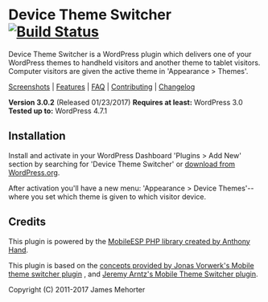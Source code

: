 # Device Theme Switcher [![Build Status](https://travis-ci.org/jamesmehorter/device-theme-switcher.svg?branch=master)](https://travis-ci.org/jamesmehorter/device-theme-switcher)

Device Theme Switcher is a WordPress plugin which delivers one of your WordPress themes to handheld visitors and another theme to tablet visitors. Computer visitors are given the active theme in 'Appearance > Themes'.

[Screenshots](https://github.com/jamesmehorter/device-theme-switcher/wiki/1-Screenshots) | [Features](https://github.com/jamesmehorter/device-theme-switcher/wiki/2-Features) | [FAQ](https://github.com/jamesmehorter/device-theme-switcher/wiki/3-FAQ) | [Contributing](https://github.com/jamesmehorter/device-theme-switcher/wiki/4-Contributing) | [Changelog](https://github.com/jamesmehorter/device-theme-switcher/wiki/5-Changelog)

**Version 3.0.2** (Released 01/23/2017)
**Requires at least:** WordPress 3.0
**Tested up to:** WordPress 4.7.1

## Installation

Install and activate in your WordPress Dashboard 'Plugins > Add New' section by searching for 'Device Theme Switcher' or [download from WordPress.org](https://wordpress.org/plugins/device-theme-switcher/).

After activation you'll have a new menu: 'Appearance > Device Themes'--where you set which theme is given to which visitor device.

## Credits

This plugin is powered by the [MobileESP PHP library created by Anthony Hand](http://blog.mobileesp.com/).

This plugin is based on the [concepts provided by Jonas Vorwerk's Mobile theme switcher plugin](http://www.jonasvorwerk.com/) , and [Jeremy Arntz's Mobile Theme Switcher plugin](http://www.jeremyarntz.com/).

Copyright (C) 2011-2017 James Mehorter